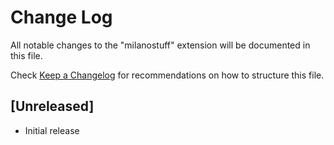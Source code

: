 # Change Log

All notable changes to the "milanostuff" extension will be documented in this file.

Check [Keep a Changelog](http://keepachangelog.com/) for recommendations on how to structure this file.

## [Unreleased]

- Initial release
